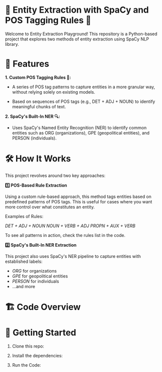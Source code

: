 # 🧩 Entity Extraction with SpaCy and POS Tagging Rules 🧩

Welcome to Entity Extraction Playground! This repository is a Python-based project that explores two methods of entity extraction using SpaCy NLP library.

# 🌟 Features

**1. Custom POS Tagging Rules 🎩:**

  - A series of POS tag patterns to capture entities in a more granular way, without relying solely on existing models.

  - Based on sequences of POS tags (e.g., DET + ADJ + NOUN) to identify meaningful chunks of text.
    

**2. SpaCy's Built-In NER 🔍:**

  - Uses SpaCy's Named Entity Recognition (NER) to identify common entities such as ORG (organizations), GPE (geopolitical entities), and PERSON (individuals).

# 🛠️ How It Works

This project revolves around two key approaches:

**1️⃣ POS-Based Rule Extraction**

Using a custom rule-based approach, this method tags entities based on predefined patterns of POS tags. This is useful for cases where you want more control over what constitutes an entity.

Examples of Rules:

*DET + ADJ + NOUN*
*NOUN + VERB + ADJ*
*PROPN + AUX + VERB*

To see all patterns in action, check the rules list in the code.

**2️⃣ SpaCy's Built-In NER Extraction**

This project also uses SpaCy's NER pipeline to capture entities with established labels:

* *ORG* for organizations
* *GPE* for geopolitical entities
* *PERSON* for individuals
* …and more


# 🏗️ Code Overview



# 🚀 Getting Started

1. Clone this repo:

2. Install the dependencies:

3. Run the Code:











